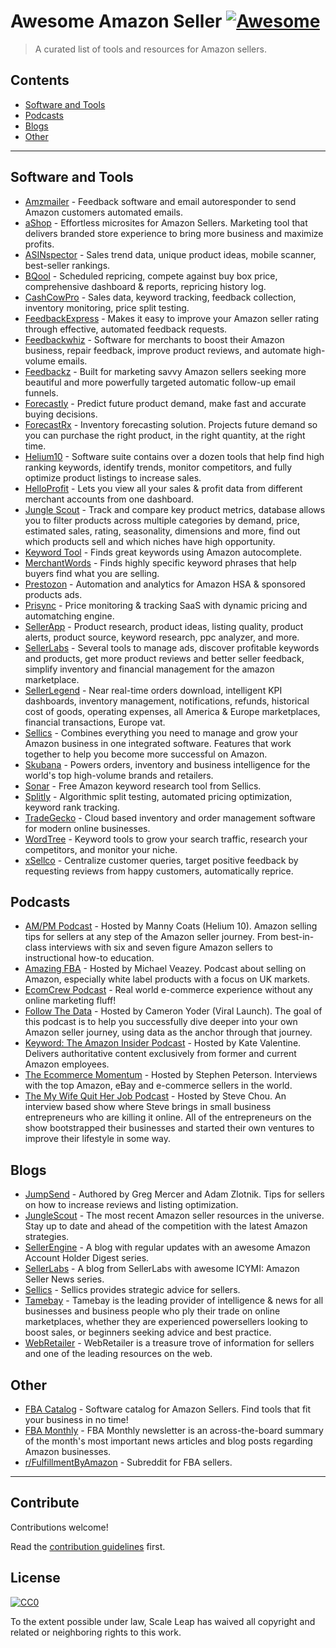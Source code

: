 # Awesome Amazon Seller [![Awesome](https://awesome.re/badge.svg)](https://awesome.re)

> A curated list of tools and resources for Amazon sellers.

## Contents

- [Software and Tools](#software-and-tools)
- [Podcasts](#podcasts)
- [Blogs](#blogs)
- [Other](#other)

---

## Software and Tools

- [Amzmailer](https://amzmailer.com/) - Feedback software and email autoresponder to send Amazon customers automated emails.
- [aShop](https://ashop.co) - Effortless microsites for Amazon Sellers. Marketing tool that delivers branded store experience to bring more business and maximize profits.
- [ASINspector](https://asinspector.com/) - Sales trend data, unique product ideas, mobile scanner, best-seller rankings.
- [BQool](https://www.bqool.com/) - Scheduled repricing, compete against buy box price, comprehensive dashboard & reports, repricing history log.
- [CashCowPro](https://www.cashcowpro.com/) - Sales data, keyword tracking, feedback collection, inventory monitoring, price split testing.
- [FeedbackExpress](https://www.feedbackexpress.com/) - Makes it easy to improve your Amazon seller rating through effective, automated feedback requests.
- [Feedbackwhiz](https://www.feedbackwhiz.com/) - Software for merchants to boost their Amazon business, repair feedback, improve product reviews, and automate high-volume emails.
- [Feedbackz](https://www.feedbackz.com/) - Built for marketing savvy Amazon sellers seeking more beautiful and more powerfully targeted automatic follow-up email funnels.
- [Forecastly](https://www.forecast.ly/) - Predict future product demand, make fast and accurate buying decisions.
- [ForecastRx](https://www.forecastrx.com/) - Inventory forecasting solution. Projects future demand so you can purchase the right product, in the right quantity, at the right time.
- [Helium10](https://www.helium10.com/) - Software suite contains over a dozen tools that help find high ranking keywords, identify trends, monitor competitors, and fully optimize product listings to increase sales.
- [HelloProfit](https://helloprofit.com/) - Lets you view all your sales & profit data from different merchant accounts from one dashboard.
- [Jungle Scout](https://www.junglescout.com/) - Track and compare key product metrics, database allows you to filter products across multiple categories by demand, price, estimated sales, rating, seasonality, dimensions and more, find out which products sell and which niches have high opportunity.
- [Keyword Tool](https://keywordtool.io/amazon) - Finds great keywords using Amazon autocomplete.
- [MerchantWords](https://www.merchantwords.com/) - Finds highly specific keyword phrases that help buyers find what you are selling.
- [Prestozon](https://prestozon.com/) - Automation and analytics for Amazon HSA & sponsored products ads.
- [Prisync](https://prisync.com/) - Price monitoring & tracking SaaS with dynamic pricing and automatching engine.
- [SellerApp](https://www.sellerapp.com/) - Product research, product ideas, listing quality, product alerts, product source, keyword research, ppc analyzer, and more.
- [SellerLabs](https://www.sellerlabs.com/tools/) - Several tools to manage ads, discover profitable keywords and products, get more product reviews and better seller feedback, simplify inventory and financial management for the amazon marketplace.
- [SellerLegend](https://sellerlegend.com/) - Near real-time orders download, intelligent KPI dashboards, inventory management, notifications, refunds, historical cost of goods, operating expenses, all America & Europe marketplaces, financial transactions, Europe vat.
- [Sellics](https://sellics.com) - Combines everything you need to manage and grow your Amazon business in one integrated software. Features that work together to help you become more successful on Amazon.
- [Skubana](https://www.skubana.com/) - Powers orders, inventory and business intelligence for the world's top high-volume brands and retailers.
- [Sonar](http://sonar-tool.com/) - Free Amazon keyword research tool from Sellics.
- [Splitly](https://splitly.com/) - Algorithmic split testing, automated pricing optimization, keyword rank tracking.
- [TradeGecko](https://www.tradegecko.com/) - Cloud based inventory and order management software for modern online businesses.
- [WordTree](https://www.wordtree.io/) - Keyword tools to grow your search traffic, research your competitors, and monitor your niche.
- [xSellco](https://www.xsellco.com/) - Centralize customer queries, target positive feedback by requesting reviews from happy customers, automatically reprice.

## Podcasts

- [AM/PM Podcast](https://www.ampmpodcast.com/) - Hosted by Manny Coats (Helium 10). Amazon selling tips for sellers at any step of the Amazon seller journey. From best-in-class interviews with six and seven figure Amazon sellers to instructional how-to education.
- [Amazing FBA](https://amazingfba.com/blog-podcast/) - Hosted by Michael Veazey. Podcast about selling on Amazon, especially white label products with a focus on UK markets.
- [EcomCrew Podcast](https://www.ecomcrew.com/ecomcrew-podcast/) - Real world e-commerce experience without any online marketing fluff!
- [Follow The Data](https://viral-launch.com/follow-the-data-amazon-fba-seller-podcast.html) - Hosted by Cameron Yoder (Viral Launch). The goal of this podcast is to help you successfully dive deeper into your own Amazon seller journey, using data as the anchor through that journey.
- [Keyword: The Amazon Insider Podcast](http://keywordpodcast.com/) - Hosted by Kate Valentine. Delivers authoritative content exclusively from former and current Amazon employees.
- [The Ecommerce Momentum](https://ecommercemomentum.com/) - Hosted by Stephen Peterson. Interviews with the top Amazon, eBay and e-commerce sellers in the world.
- [The My Wife Quit Her Job Podcast](https://mywifequitherjob.com/category/podcast/) - Hosted by Steve Chou. An interview based show where Steve brings in small business entrepreneurs who are killing it online. All of the entrepreneurs on the show bootstrapped their businesses and started their own ventures to improve their lifestyle in some way.

## Blogs

- [JumpSend](https://www.jumpsend.com/blog/) - Authored by Greg Mercer and Adam Zlotnik. Tips for sellers on how to increase reviews and listing optimization.
- [JungleScout](https://www.junglescout.com/blog/) - The most recent Amazon seller resources in the universe. Stay up to date and ahead of the competition with the latest Amazon strategies.
- [SellerEngine](https://sellerengine.com/blog/) - A blog with regular updates with an awesome Amazon Account Holder Digest series.
- [SellerLabs](https://www.sellerlabs.com/blog/) - A blog from SellerLabs with awesome ICYMI: Amazon Seller News series.
- [Sellics](https://sellics.com/blog) - Sellics provides strategic advice for sellers.
- [Tamebay](https://tamebay.com/) - Tamebay is the leading provider of intelligence & news for all businesses and business people who ply their trade on online marketplaces, whether they are experienced powersellers looking to boost sales, or beginners seeking advice and best practice.
- [WebRetailer](https://www.webretailer.com/) - WebRetailer is a treasure trove of information for sellers and one of the leading resources on the web.

## Other

- [FBA Catalog](https://fbacatalog.com) - Software catalog for Amazon Sellers. Find tools that fit your business in no time!
- [FBA Monthly](https://fbamonthly.com) - FBA Monthly newsletter is an across-the-board summary of the month's most important news articles and blog posts regarding Amazon businesses.
- [r/FulfillmentByAmazon](https://www.reddit.com/r/FulfillmentByAmazon/) - Subreddit for FBA sellers.

---

## Contribute

Contributions welcome!

Read the [contribution guidelines](contributing.md) first.

## License

[![CC0](https://mirrors.creativecommons.org/presskit/buttons/88x31/svg/cc-zero.svg)](http://creativecommons.org/publicdomain/zero/1.0)

To the extent possible under law, Scale Leap has waived all copyright and related or neighboring rights to this work.
